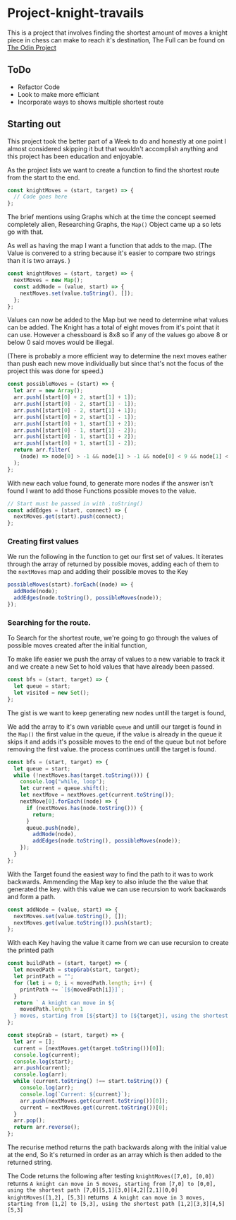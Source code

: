 # Project-knight-travails

This is a project that involves finding the shortest amount of moves a knight piece in chess can make to reach it's destination, The Full can be found on [The Odin Project](https://www.theodinproject.com/lessons/javascript-knights-travails)

## ToDo

- Refactor Code
- Look to make more efficiant
- Incorporate ways to shows multiple shortest route

## Starting out

This project took the better part of a Week to do and honestly at one point I almost considered skipping it but that wouldn't accomplish anything and this project has been education and enjoyable.

As the project lists we want to create a function to find the shortest route from the start to the end.

```js
const knightMoves = (start, target) => {
  // Code goes here
};
```

The brief mentions using Graphs which at the time the concept seemed completely alien, Researching Graphs, the `Map()` Object came up a so lets go with that.

As well as having the map I want a function that adds to the map. (The Value is convered to a string because it's easier to compare two strings than it is two arrays. )

```js
const knightMoves = (start, target) => {
  nextMoves = new Map();
  const addNode = (value, start) => {
    nextMoves.set(value.toString(), []);
  };
};
```

Values can now be added to the Map but we need to determine what values can be added. The Knight has a total of eight moves from it's point that it can use. However a chessboard is 8x8 so if any of the values go above 8 or below 0 said moves would be illegal.

(There is probably a more efficient way to determine the next moves eather than push each new move individually but since that's not the focus of the project this was done for speed.)

```js
const possibleMoves = (start) => {
  let arr = new Array();
  arr.push([start[0] + 2, start[1] + 1]);
  arr.push([start[0] - 2, start[1] - 1]);
  arr.push([start[0] - 2, start[1] + 1]);
  arr.push([start[0] + 2, start[1] - 1]);
  arr.push([start[0] + 1, start[1] + 2]);
  arr.push([start[0] - 1, start[1] - 2]);
  arr.push([start[0] - 1, start[1] + 2]);
  arr.push([start[0] + 1, start[1] - 2]);
  return arr.filter(
    (node) => node[0] > -1 && node[1] > -1 && node[0] < 9 && node[1] < 9
  );
};
```

With new each value found, to generate more nodes if the answer isn't found I want to add those Functions possible moves to the value.

```js
// Start must be passed in with .toString()
const addEdges = (start, connect) => {
  nextMoves.get(start).push(connect);
};
```

### Creating first values

We run the following in the function to get our first set of values. It iterates through the array of returned by possible moves, adding each of them to the `nextMoves` map and adding their possible moves to the Key

```js
possibleMoves(start).forEach((node) => {
  addNode(node);
  addEdges(node.toString(), possibleMoves(node));
});
```

### Searching for the route.

To Search for the shortest route, we're going to go through the values of possible moves created after the initial function,

To make life easier we push the array of values to a new variable to track it and we create a new Set to hold values that have already been passed.

```js
const bfs = (start, target) => {
  let queue = start;
  let visited = new Set();
};
```

The gist is we want to keep generating new nodes untill the target is found,

We add the array to it's own variable `queue` and untill our target is found in the `Map()` the first value in the queue, if the value is already in the queue it skips it and adds it's possible moves to the end of the queue but not before removing the first value. the process continues untill the target is found.

```js
const bfs = (start, target) => {
  let queue = start;
  while (!nextMoves.has(target.toString())) {
    console.log("while, loop");
    let current = queue.shift();
    let nextMove = nextMoves.get(current.toString());
    nextMove[0].forEach((node) => {
      if (nextMoves.has(node.toString())) {
        return;
      }
      queue.push(node),
        addNode(node),
        addEdges(node.toString(), possibleMoves(node));
    });
  }
};
```

With the Target found the easiest way to find the path to it was to work backwards. Ammending the Map key to also inlude the the value that generated the key. with this value we can use recursion to work backwards and form a path.

```js
const addNode = (value, start) => {
  nextMoves.set(value.toString(), []);
  nextMoves.get(value.toString()).push(start);
};
```

With each Key having the value it came from we can use recursion to create the printed path

```js
const buildPath = (start, target) => {
  let movedPath = stepGrab(start, target);
  let printPath = "";
  for (let i = 0; i < movedPath.length; i++) {
    printPath += `[${movedPath[i]}]`;
  }
  return ` A knight can move in ${
    movedPath.length + 1
  } moves, starting from [${start}] to [${target}], using the shortest path [${start}]${printPath}[${target}]`;
};

const stepGrab = (start, target) => {
  let arr = [];
  current = [nextMoves.get(target.toString())[0]];
  console.log(current);
  console.log(start);
  arr.push(current);
  console.log(arr);
  while (current.toString() !== start.toString()) {
    console.log(arr);
    console.log(`Current: ${current}`);
    arr.push(nextMoves.get(current.toString())[0]);
    current = nextMoves.get(current.toString())[0];
  }
  arr.pop();
  return arr.reverse();
};
```

The recurise method returns the path backwards along with the initial value at the end, So it's returned in order as an array which is then added to the returned string.

The Code returns the following after testing
`knightMoves([7,0], [0,0])` returns `A knight can move in 5 moves, starting from [7,0] to [0,0], using the shortest path [7,0][5,1][3,0][4,2][2,1][0,0]`
`knightMoves([1,2], [5,3])` returns ` A knight can move in 3 moves, starting from [1,2] to [5,3], using the shortest path [1,2][3,3][4,5][5,3]`
